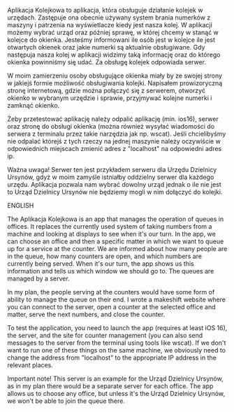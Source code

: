 Aplikacja Kolejkowa to aplikacja, która obsługuje działanie kolejek w urzędach. Zastępuje ona obecnie używany system
brania numerków z maszyny i patrzenia na wyświetlacze kiedy jest nasza kolej. W aplikacji możemy wybrać urząd oraz później
sprawę, w której chcemy w stanąć w kolejce do okienka. Jesteśmy informowani ile osób jest w kolejce ile jest otwartych
okienek oraz jakie numerki są aktualnie obsługiwane. Gdy następuja nasza kolej w aplikacji widzimy taką informację oraz
do którego okienka powinniśmy się udać. Za obsługę kolejek odpowiada serwer.

W moim zamierzeniu osoby obsługujące okienka miały by ze swojej strony w jakiejś formie możliwość obsługiwania kolejki.
Napisałem prowizoryczną stronę internetową, gdzie można połączyć się z serwerem, otworzyć okienko w wybranym urzędzie i
sprawie, przyjmywać kolejne numerki i zamknąć okienko. 

Żeby przetestować aplikację należy odpalić aplikację (min. ios16), serwer oraz stronę do obsługi okienka (można również
wysyłać wiadomości do serwera z terminalu przez takie narzędzia jak np. wscat). Jeśli chcielibyśmy nie odpalać którejś
z tych rzeczy na jednej maszynie należy oczywiście w odpowiednich miejscach zmienić adres z "localhost" na odpowiedni
adres ip.

Ważna uwaga! Serwer ten jest przykładem serweru dla Urzędu Dzielnicy Ursynów, gdyż w moim zamyśle istniałby oddzielny
serwer dla każdego urzędu. Aplikacja pozwala nam wybrać dowolny urząd jednak o ile nie jest to Urząd Dzielnicy Ursynów
nie będziemy mogli w nim dołączyć do kolejki.

ENGLISH

The Aplikacja Kolejkowa is an app that manages the operation of queues in offices. It replaces the currently used system
of taking numbers from a machine and looking at displays to see when it's our turn. In the app, we can choose an office
and then a specific matter in which we want to queue up for a service at the counter. We are informed about how many people are
in the queue, how many counters are open, and which numbers are currently being served. When it's our turn, the app shows 
us this information and tells us which window we should go to. The queues are managed by a server.

In my plan, the people serving at the counters would have some form of ability to manage the queue on their end. 
I wrote a makeshift website where you can connect to the server, open a counter at the selected office and matter, serve
the next numbers, and close the counter.

To test the application, you need to launch the app (requires at least iOS 16), the server, and the site for counter
management (you can also send messages to the server from the terminal using tools like wscat). If we don't want to 
run one of these things on the same machine, we obviously need to change the address from "localhost" to the 
appropriate IP address in the relevant places.

Important note! This server is an example for the Urząd Dzielnicy Ursynów, as in my plan there would be a 
separate server for each office. The app allows us to choose any office, but unless it's the Urząd Dzielnicy Ursynów,
we won't be able to join the queue there.
